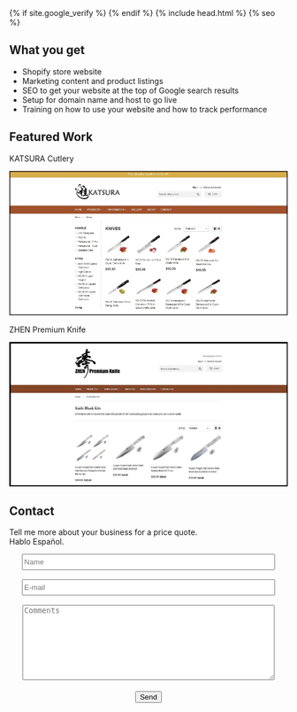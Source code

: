 <html>
	<head>
		{% if site.google_verify %}
   		 <meta name="google-site-verification" content="{{ site.google_verify }}">
		{% endif %}
    		{% include head.html %}
    		{% seo %}
	</head>
	<body>
		<h2>What you get</h2>
		<p>
		<ul>
			<li>Shopify store website</li>
			<li>Marketing content and product listings</li>
			<li>SEO to get your website at the top of Google search results</li>
			<li>Setup for domain name and host to go live</li>
			<li>Training on how to use your website and how to track performance</li>
		</ul></p>
		<h2>Featured Work</h2>
		<p>KATSURA Cutlery</p>
		<p><a href="http://www.katsuracutlery.com" target="_blank" rel="noopener"><img class="aligncenter size-full wp-image-35" 		src="images/shopify_katsura.jpg"/></a></p>
		<p>ZHEN Premium Knife</p>
		<p><a href="http://www.zhenpremiumknife.com" target="_blank" rel="noopener"><img class="aligncenter size-full wp-image-35" 			src="images/shopify_zhen.jpg"/></a></p>
		<h2>Contact</h2>
		<p>Tell me more about your business for a price quote. <br>Hablo Español.</p>
		<center><form method="POST" action="https://formspree.io/edwincheng097@gmail.com">
		<input type="text" name="name" placeholder="Name" style="height:23px; width:450px" maxlength="50"><br><br>	
    		<input type="email" name="email" placeholder="E-mail" style="height:23px; width:450px" maxlength="50"><br><br>
    		<textarea name="message" placeholder="Comments" style="height:130px; width:450px" maxlength="800"></textarea><br><br>
		<input type="hidden" name="_subject" value="wincheng.github.io" />
		<input type="text" name="_gotcha" style="display:none" />
		<button type="submit">Send</button>
		</form></center>
	</body>
	</html>
